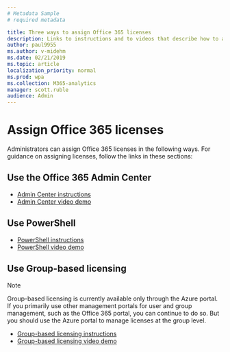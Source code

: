 ```yaml
---
# Metadata Sample
# required metadata

title: Three ways to assign Office 365 licenses
description: Links to instructions and to videos that describe how to assign licenses using the Office 365 Admin Center, PowerShell, and Group-based licensing. 
author: paul9955
ms.author: v-midehm
ms.date: 02/21/2019
ms.topic: article
localization_priority: normal 
ms.prod: wpa
ms.collection: M365-analytics
manager: scott.ruble
audience: Admin
---
```


# Assign Office 365 licenses

Administrators can assign Office 365 licenses in the following ways. For guidance on assigning licenses, follow the links in these sections:

## Use the Office 365 Admin Center

 * [Admin Center instructions](https://aka.ms/Instructions_AssignLicenseUsingO365AdminCenter)
 * [Admin Center video demo](https://aka.ms/Video_AssignLicenseUsingO365AdminCenter)

## Use PowerShell

 * [PowerShell instructions](https://aka.ms/Instructions_AssignLicenseUsingPowerShell)
 * [PowerShell video demo](https://aka.ms/YouTube_AssignLicenseUsingPowerShell)

## Use Group-based licensing

> [!Note]
> Group-based licensing is currently available only through the Azure portal. If you primarily use other management portals for user and group management, such as the Office 365 portal, you can continue to do so. But you should use the Azure portal to manage licenses at the group level.  

 * [Group-based licensing instructions](https://aka.ms/Instructions_AssignLicenseUsingGBL)
 * [Group-based licensing video demo](https://aka.ms/YouTube_AssignLicenseUsingGBL)
